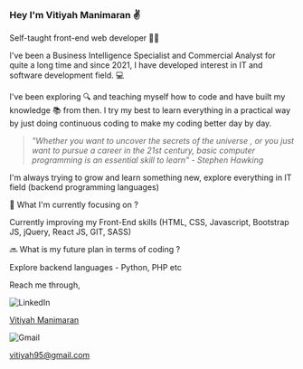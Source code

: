 ### Hey I'm Vitiyah Manimaran  :v:
Self-taught front-end web developer :woman_technologist:

I've been a Business Intelligence Specialist and Commercial Analyst for quite a long time and since 2021, I have developed interest in IT and software development field. :computer:

I've been exploring :mag: and teaching myself how to code and have built my knowledge :books: from then. I try my best to learn everything in a practical way by just doing continuous coding to make my coding better day by day.

> *"Whether you want to uncover the secrets of the universe , or you just want to pursue a career in the 21st century, basic computer programming is an essential skill to learn" - Stephen Hawking*

I'm always trying to grow and learn something new, explore everything in IT field (backend programming languages)

:microscope: What I'm currently focusing on ? 

Currently improving my Front-End skills (HTML, CSS, Javascript, Bootstrap JS, jQuery, React JS, GIT, SASS)

:soon: What is my future plan in terms of coding ? 

Explore backend languages - Python, PHP etc

Reach me through,

![LinkedIn](https://img.shields.io/badge/linkedin-%230077B5.svg?style=for-the-badge&logo=linkedin&logoColor=white)  

[Vitiyah Manimaran](https://www.linkedin.com/in/vitiyah-manimaran-405125157/)

![Gmail](https://img.shields.io/badge/Gmail-D14836?style=for-the-badge&logo=gmail&logoColor=white)

vitiyah95@gmail.com
